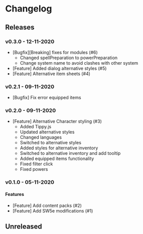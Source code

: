 # Changelog

## Releases

### v0.3.0 - 12-11-2020
- [Bugfix][Breaking] fixes for modules (#6)
    - Changed spellPreparation to powerPreparation
    - Change system name to avoid clashes with other system
- [Feature] Added dialog alternative styles (#5)
- [Feature] Alternative item sheets (#4)

### v0.2.1 - 09-11-2020
- [Bugfix] Fix error equipped items

### v0.2.0 - 09-11-2020
- [Feature] Alternative Character styling (#3)
    - Added Tippy.js
    - Updated alternative styles
    - Changed languages
    - Switched to alternative styles
    - Added styles for alternative inventory
    - Switched to alternative inventory and add tooltip
    - Added equipped items functionality
    - Fixed filter click
    - Fixed powers

### v0.1.0 - 05-11-2020

#### Features
- [Feature] Add content packs (#2)
- [Feature] Add SW5e modifications (#1)

## Unreleased
